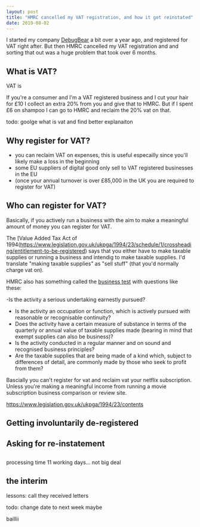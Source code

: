 ```yaml
---
layout: post
title: "HMRC cancelled my VAT registration, and how it got reinstated"
date: 2019-08-02
---
```


I started my company [DebugBear](https://www.debugbear.com/) a bit over a year ago, and registered for VAT right after. But then HMRC cancelled my VAT registration and and sorting that out was a huge problem that took over 6 months.

## What is VAT?

VAT is 

If you're a consumer and I'm a VAT registered business and I cut your hair for £10 I collect an extra 20% from you and give that to HMRC. But if I spent £6 on shampoo I can go to HMRC and reclaim the 20% vat on that.






todo: goolge what is vat and find better explanaiton

## Why register for VAT?

- you can reclaim VAT on expenses, this is useful especailly since you'll likely make a loss in the beginning
- some EU suppliers of digital good only sell to VAT registered businesses in the EU
- (once your annual turnover is over £85,000 in the UK you are required to register for VAT) 

## Who can register for VAT?

Basically, if you actively run a business with the aim to make a meaningful amount of money you can register for VAT.





The [Value Added Tax Act of 1994(https://www.legislation.gov.uk/ukpga/1994/23/schedule/1/crossheading/entitlement-to-be-registered) says that you either
have to make taxable supplies or running a business and intendig to make taxable supplies. I'd translate "making taxable supplies" as "sell stuff" (that you'd normally charge vat on).

HMRC also has something called the [business test](https://www.gov.uk/hmrc-internal-manuals/vat-business-non-business/vbnb22000) with questions like these: 

-Is the activity a serious undertaking earnestly pursued?
- Is the activity an occupation or function, which is actively pursued with reasonable or recognisable continuity?
- Does the activity have a certain measure of substance in terms of the quarterly or annual value of taxable supplies made (bearing in mind that exempt supplies can also be business)?
- Is the activity conducted in a regular manner and on sound and recognised business principles?
- Are the taxable supplies that are being made of a kind which, subject to differences of detail, are commonly made by those who seek to profit from them?

Bascially you can't register for vat and reclaim vat your netflix subscription. Unless you're making a meaningful income from running a movie subscription business comparison or review site.

https://www.legislation.gov.uk/ukpga/1994/23/contents

## Getting involuntarily de-registered



## Asking for re-instatement

##

processing time 11 working days... not big deal

## the interim




lessons: call they received letters


todo: change date to next week maybe

baillii